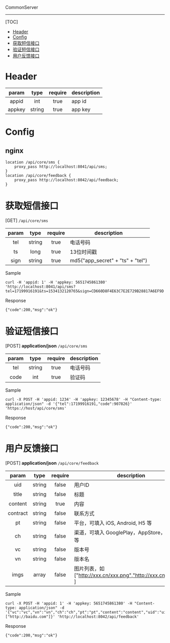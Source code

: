 CommonServer

------

[TOC]

* [Header](#Header)
* [Config](#Config)
* [获取短信接口](#获取短信接口)
* [验证短信接口](#验证短信接口)
* [用户反馈接口](#用户反馈接口)

# Header

| param | type | require | description |
| :---: | :---: | :---: | --- |
| appid | int | true | app id |
| appkey | string | true | app key |

# Config

## nginx

```
location /api/core/sms {
    proxy_pass http://localhost:8041/api/sms;
}
location /api/core/feedback {
    proxy_pass http://localhost:8042/api/feedback;
}
```

# 获取短信接口

[GET] `/api/core/sms`

| param | type | require | description |
| :---: | :---: | :---: | --- |
| tel | string | true | 电话号码 |
| ts | long | true | 13位时间戳 |
| sign | string | true | md5("app_secret" + "ts" + "tel") |

Sample

```
curl -H 'appid: 1' -H 'appkey: 5651745861380' 'http://localhost:8041/api/sms?tel=17199916191&ts=1534132120765&sign=CD660D8F4E63C7E2E729B28817A6EF9D'
```

Response

```
{"code":200,"msg":"ok"}
```

# 验证短信接口

[POST] **application/json** `/api/core/sms`

| param | type | require | description |
| :---: | :---: | :---: | --- |
| tel | string | true | 电话号码 |
| code | int | true | 验证码 |

Sample

```
curl -X POST -H 'appid: 1234' -H 'appkey: 12345678' -H "Content-type: application/json" -d '{"tel":17199916191,"code":907826}' 'https://host/api/core/sms'
```

Response

```
{"code":200,"msg":"ok"}
```

# 用户反馈接口

[POST] **application/json** `/api/core/feedback`

| param | type | require | description |
| :---: | :---: | :---: | --- |
| uid | string | false | 用户ID |
| title | string | false | 标题 |
| content | string | true | 内容 |
| contract | string | false | 联系方式 |
| pt | string | false | 平台，可填入 iOS, Android, H5 等 |
| ch | string | false | 渠道，可填入 GooglePlay，AppStore，Official 等 |
| vc | string | false | 版本号 |
| vn | string | false | 版本名 |
| imgs | array | false | 图片列表，如 \["http://xxx.cn/xxx.png","http://xxx.cn/xxx.png" \] |

Sample

```
curl -X POST -H 'appid: 1' -H 'appkey: 5651745861380' -H "Content-type: application/json" -d '{"vc":"vc","vn":"vn","ch":"ch","pt":"pt","content":"content","uid":"uid","title":"title","contract":"contract","imgs":["http://baidu.com"]}' 'http://localhost:8042/api/feedback'
```

Response

```
{"code":200,"msg":"ok"}
```
